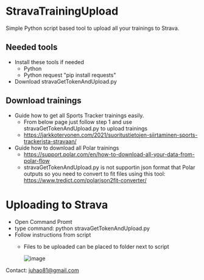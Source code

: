 # StravaTrainingUpload
Simple Python script based tool to upload all your trainings to Strava. 

## Needed tools
- Install these tools if needed
   * Python
   * Python request "pip install requests"
- Download stravaGetTokenAndUpload.py

## Download trainings
- Guide how to get all Sports Tracker trainings easily.
   * From below page just follow step 1 and use stravaGetTokenAndUpload.py to upload trainings
   * https://jarkkotervonen.com/2021/suoritustietojen-siirtaminen-sports-trackerista-stravaan/
- Guide how to download all Polar trainings
   * https://support.polar.com/en/how-to-download-all-your-data-from-polar-flow
   * stravaGetTokenAndUpload.py is not supportin json format that Polar outputs so you need to convert to fit files using this tool: https://www.tredict.com/polarjson2fit-converter/

# Uploading to Strava
- Open Command Promt
- type command: python stravaGetTokenAndUpload.py
- Follow instructions from script
   * Files to be uploaded can be placed to folder next to script
     
     ![image](https://github.com/JuhaO81/StravaTrainingUpload/assets/29195184/f695b61d-4565-44aa-99e7-6cbca4c72aee)


Contact: juhao81@gmail.com
